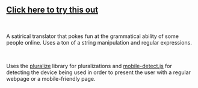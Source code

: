 ## [Click here to try this out](https://mateimarica.github.io/stevia-translator/)

<br/>

A satirical translator that pokes fun at the grammatical ability of some people online. Uses a ton of a string manipulation and regular expressions. 

<br/>

Uses the [pluralize](https://www.npmjs.com/package/pluralize) library for pluralizations and [mobile-detect.js](http://hgoebl.github.io/mobile-detect.js/) for detecting the device being used in order to present the user with a regular webpage or a mobile-friendly page.